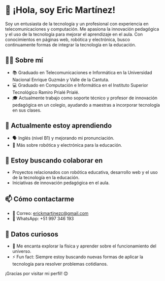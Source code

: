 # 👋 ¡Hola, soy Eric Martínez!

Soy un entusiasta de la tecnología y un profesional con experiencia en telecomunicaciones y computación. Me apasiona la innovación pedagógica y el uso de la tecnología para mejorar el aprendizaje en el aula. Con conocimientos en páginas web, robótica y electrónica, busco continuamente formas de integrar la tecnología en la educación.

## 👨‍🏫 Sobre mí
- 📚 Graduado en Telecomunicaciones e Informática en la Universidad Nacional Enrique Guzmán y Valle de la Cantuta.
- 💻 Graduado en Computación e Informática en el Instituto Superior Tecnológico Ramiro Prialé Prialé.
- 🎓 Actualmente trabajo como soporte técnico y profesor de innovación pedagógica en un colegio, ayudando a maestras a incorporar tecnología en sus clases.

## 🌱 Actualmente estoy aprendiendo
- 🗣️ Inglés (nivel B1) y mejorando mi pronunciación.
- 🤖 Más sobre robótica y electrónica para la educación.

## 💼 Estoy buscando colaborar en
- Proyectos relacionados con robótica educativa, desarrollo web y el uso de la tecnología en la educación.
- Iniciativas de innovación pedagógica en el aula.

## 📫 Cómo contactarme
- 📧 Correo: [erickmartinezc@gmail.com](mailto:erickmartinezc@gmail.com)
- 📱 WhatsApp: +51 997 346 193

## 🌟 Datos curiosos
- 🔭 Me encanta explorar la física y aprender sobre el funcionamiento del universo.
- ⚡ Fun fact: Siempre estoy buscando nuevas formas de aplicar la tecnología para resolver problemas cotidianos.

¡Gracias por visitar mi perfil! 😊


